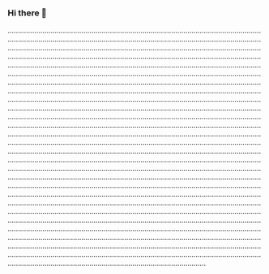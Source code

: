 ### Hi there 👋

.....................................................................................................................................................................................................................................................................................................................................................................................................................................................................................................................................................................................................................................................................................................................................................................................................................................................................................................................................................................................................................................................................................................................................................................................................................................................................................................................................................................................................................................................................................................................................................................................................................................................................................................................................................................................................................................................................................................................................................................................................................................................................................................................................................................................................................................................................................................................................................................................................................................................................................................................................................................................................................................................................................................................................................................................................................................................................................................................................................................................................................................................................................................................................................................................................................................................................................................................................................................................................................................................................................................................................................................................